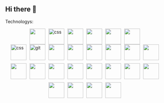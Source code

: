 ## Hi there 👋

Technologys:
<div style="display: flex; flex-wrap: wrap; gap: 10px; align-items: center; justify-content: center;">
  <img src="https://cdn.jsdelivr.net/gh/devicons/devicon@latest/icons/html5/html5-original-wordmark.svg" width="50" height="50"/>
  <img src="https://cdn.jsdelivr.net/gh/devicons/devicon@latest/icons/css3/css3-original.svg" alt="css" width="50" height="50"/>
  <img src="https://cdn.jsdelivr.net/gh/devicons/devicon@latest/icons/sass/sass-original.svg" width="50" height="50"/>
  <img src="https://cdn.jsdelivr.net/gh/devicons/devicon@latest/icons/less/less-plain-wordmark.svg" width="50" height="50"/>
  <img src="https://cdn.jsdelivr.net/gh/devicons/devicon@latest/icons/handlebars/handlebars-original-wordmark.svg" width="50" height="50"/>
  <img src="https://cdn.jsdelivr.net/gh/devicons/devicon@latest/icons/javascript/javascript-original.svg" width="50" height="50"/>
  
</div>

<div style="display: flex; flex-wrap: wrap; gap: 10px; align-items: center; justify-content: center;">
  <img src="https://cdn.jsdelivr.net/gh/devicons/devicon@latest/icons/figma/figma-original.svg" alt="css" width="50" height="50"/>
  <img src="https://cdn.jsdelivr.net/gh/devicons/devicon@latest/icons/git/git-original-wordmark.svg" alt="git" width="50" height="50"/>
  <img src="https://cdn.jsdelivr.net/gh/devicons/devicon@latest/icons/github/github-original-wordmark.svg" width="50" height="50"/>
  <img src="https://cdn.jsdelivr.net/gh/devicons/devicon@latest/icons/json/json-original.svg" width="50" height="50"/>
  <img src="https://cdn.jsdelivr.net/gh/devicons/devicon@latest/icons/nextjs/nextjs-original-wordmark.svg" width="50" height="50"/>
  <img src="https://cdn.jsdelivr.net/gh/devicons/devicon@latest/icons/nodejs/nodejs-original-wordmark.svg" width="50" height="50"/>
  <img src="https://cdn.jsdelivr.net/gh/devicons/devicon@latest/icons/npm/npm-original-wordmark.svg" width="50" height="50"/>
  <img src="https://cdn.jsdelivr.net/gh/devicons/devicon@latest/icons/react/react-original.svg" width="50" height="50"/>  
  <img src="https://cdn.jsdelivr.net/gh/devicons/devicon@latest/icons/redux/redux-original.svg" width="50" height="50"/>
  <img src="https://cdn.jsdelivr.net/gh/devicons/devicon@latest/icons/slack/slack-original.svg" width="50" height="50" />
  <img src="https://cdn.jsdelivr.net/gh/devicons/devicon@latest/icons/trello/trello-original.svg" width="50" height="50"/>
  <img src="https://cdn.jsdelivr.net/gh/devicons/devicon@latest/icons/typescript/typescript-original.svg" width="50" height="50"/>
  <img src="https://cdn.jsdelivr.net/gh/devicons/devicon@latest/icons/vscode/vscode-original.svg" width="50" height="50"/>
  <img src="https://cdn.jsdelivr.net/gh/devicons/devicon@latest/icons/vuejs/vuejs-original-wordmark.svg" width="50" height="50"/>
  <img src="https://cdn.jsdelivr.net/gh/devicons/devicon@latest/icons/webpack/webpack-original.svg" width="50" height="50"/>
  <img src="https://cdn.jsdelivr.net/gh/devicons/devicon@latest/icons/xml/xml-original.svg" width="50" height="50"/>
  <img src="https://cdn.jsdelivr.net/gh/devicons/devicon@latest/icons/angularjs/angularjs-original.svg" width="50" height="50"/>
  <img src="https://cdn.jsdelivr.net/gh/devicons/devicon@latest/icons/babel/babel-original.svg" width="50" height="50"/>
  <img src="https://cdn.jsdelivr.net/gh/devicons/devicon@latest/icons/express/express-original-wordmark.svg" width="50" height="50"/>
  <img src="https://cdn.jsdelivr.net/gh/devicons/devicon@latest/icons/mongodb/mongodb-original-wordmark.svg" width="50" height="50"/>
</div>


          
<!--
**yur-dov/yur-dov** is a ✨ _special_ ✨ repository because its `README.md` (this file) appears on your GitHub profile.

Here are some ideas to get you started:

- 🔭 I’m currently working on ...
- 🌱 I’m currently learning ...
- 👯 I’m looking to collaborate on ...
- 🤔 I’m looking for help with  ...
- 💬 Ask me about ...
- 📫 How to reach me: ...
- 😄 Pronouns: ...
- ⚡ Fun fact: ...
-->
